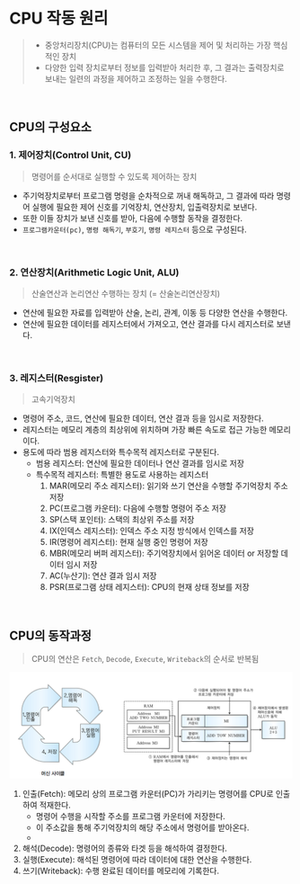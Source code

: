 # CPU 작동 원리
> - 중앙처리장치(CPU)는 컴퓨터의 모든 시스템을 제어 및 처리하는 가장 핵심적인 장치
> - 다양한 입력 장치로부터 정보를 입력받아 처리한 후, 그 결과는 출력장치로 보내는 일련의 과정을 제어하고 조정하는 일을 수행한다.

<br>

## CPU의 구성요소

### 1. 제어장치(Control Unit, CU)

> 명령어를 순서대로 실행할 수 있도록 제어하는 장치

- 주기억장치로부터 프로그램 명령을 순차적으로 꺼내 해독하고, 그 결과에 따라 명령어 실행에 필요한 제어 신호를 기억장치, 연산장치, 입출력장치로 보낸다.
- 또한 이들 장치가 보낸 신호를 받아, 다음에 수행할 동작을 결정한다.
- `프로그램카운터(pc)`, `명령 해독기`, `부호기`, `명령 레지스터` 등으로 구성된다.

<br>

### 2. 연산장치(Arithmetic Logic Unit, ALU)

> 산술연산과 논리연산 수행하는 장치 (= 산술논리연산장치)

- 연산에 필요한 자료를 입력받아 산술, 논리, 관계, 이동 등 다양한 연산을 수행한다.
- 연산에 필요한 데이터를 레지스터에서 가져오고, 연산 결과를 다시 레지스터로 보낸다.

<br>

### 3. 레지스터(Resgister)

> 고속기억장치

- 명령어 주소, 코드, 연산에 필요한 데이터, 연산 결과 등을 임시로 저장한다.
- 레지스터는 메모리 계층의 최상위에 위치하며 가장 빠른 속도로 접근 가능한 메모리이다.
- 용도에 따라 범용 레지스터와 특수목적 레지스터로 구분된다.
  - 범용 레지스터: 연산에 필요한 데이터나 연산 결과를 임시로 저장
  - 특수목적 레지스터: 특별한 용도로 사용하는 레지스터
    1. MAR(메모리 주소 레지스터): 읽기와 쓰기 연산을 수행할 주기억장치 주소 저장
    2. PC(프로그램 카운터): 다음에 수행할 명령어 주소 저장
    3. SP(스택 포인터): 스택의 최상위 주소를 저장
    4. IX(인덱스 레지스터): 인덱스 주소 지정 방식에서 인덱스를 저장
    5. IR(명령어 레지스터): 현재 실행 중인 명령어 저장
    6. MBR(메모리 버퍼 레지스터): 주기억장치에서 읽어온 데이터 or 저장할 데이터 임시 저장
    7. AC(누산기): 연산 결과 임시 저장
    8. PSR(프로그램 상태 레지스터): CPU의 현재 상태 정보를 저장

<br>

## CPU의 동작과정

> CPU의 연산은 `Fetch`, `Decode`, `Execute`, `Writeback`의 순서로 반복됨

![CPU 동작과정](./assets/CPU%20동작과정.png)

1. 인출(Fetch): 메모리 상의 프로그램 카운터(PC)가 가리키는 명령어를 CPU로 인출하여 적재한다.
   - 명령어 수행을 시작할 주소를 프로그램 카운터에 저장한다.
   - 이 주소값을 통해 주기억장치의 해당 주소에서 명령어를 받아온다.
   - 
2. 해석(Decode): 명령어의 종류와 타겟 등을 해석하여 결정한다.
3. 실행(Execute): 해석된 명령어에 따라 데이터에 대한 연산을 수행한다.
4. 쓰기(Writeback): 수행 완료된 데이터를 메모리에 기록한다.

<br>

<br>
